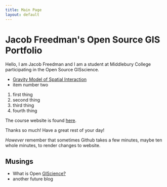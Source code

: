 ```yaml
---
title: Main Page
layout: default
---
```


# Jacob Freedman's Open Source GIS Portfolio
Hello, I am Jacob Freedman and I am a student at Middlebury College participating in the Open Source GISscience.

- [Gravity Model of Spatial Interaction](gravity/gravity.md)
- item number two

1. first thing
2. second thing
3. third thing
4. fourth thing

The course website is found [here](https://gis4dev.github.io).

Thanks so much! Have a great rest of your day!

_However_ remember that sometimes Github takes a few minutes, maybe ten whole minutes, to render changes to website.

## Musings

- What is Open [GIScience?](musings/open-source.md)
- another future blog 
